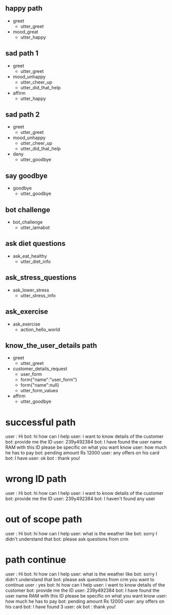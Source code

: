 ## happy path
* greet
  - utter_greet
* mood_great
  - utter_happy

## sad path 1
* greet
  - utter_greet
* mood_unhappy
  - utter_cheer_up
  - utter_did_that_help
* affirm
  - utter_happy

## sad path 2
* greet
  - utter_greet
* mood_unhappy
  - utter_cheer_up
  - utter_did_that_help
* deny
  - utter_goodbye

## say goodbye
* goodbye
  - utter_goodbye

## bot challenge
* bot_challenge
  - utter_iamabot


## ask diet questions
* ask_eat_healthy
  - utter_diet_info

## ask_stress_questions
* ask_lower_stress
  - utter_stress_info

## ask_exercise
* ask_exercise
  - action_hello_world

## know_the_user_details path
* greet 
  - utter_greet
* customer_details_request
  - user_form
  - form{"name":"user_form"}
  - form{"name":null}
  - utter_form_values
* affirm
  - utter_goodbye 

# successful path
user : Hi
bot: hi how can I help
user: i want to know details of the customer 
bot: provide me the ID
user: 239y492384
bot: I have found the user name RAM with this ID please be specific on what you want know
user: how much he has to pay 
bot: pending amount Rs 12000
user: any offers on his card
bot: I have
user: ok
bot : thank you!

# wrong ID path
user : Hi
bot: hi how can I help
user: i want to know details of the customer 
bot: provide me the ID
user: 239y492384
bot: I haven't found any user

# out of scope path
user : Hi
bot: hi how can I help
user: what is the weather like 
bot: sorry I didn't understand that
bot: please ask questions from crm

# path continue
user : Hi
bot: hi how can I help
user: what is the weather like
bot: sorry I didn't understand that
bot: please ask questions from crm you want to continue 
user : yes 
bot: hi how can I help
user: i want to know details of the customer 
bot: provide me the ID
user: 239y492384
bot: I have found the user name RAM with this ID please be specific on what you want know
user: how much he has to pay 
bot: pending amount Rs 12000
user: any offers on his card
bot: I have found 3
user: ok
bot : thank you!



